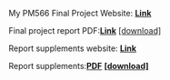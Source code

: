 My PM566 Final Project Website: [**Link**](https://yating-zeng.github.io/PM566_Final_Project_/Final_Project.html)

Final project report PDF:[**Link**](https://github.com/yating-zeng/PM566_Final_Project_/blob/main/Report.pdf)       [[download]](https://github.com/yating-zeng/PM566_Final_Project_/raw/main/Report.pdf)

Report supplements website: [**Link**](https://yating-zeng.github.io/PM566_FinalProject_/Final_Project_Supplements.html)

Report supplements:[**PDF**](https://github.com/yating-zeng/PM566_Final_Project_/blob/main/Supplements.pdf) [**[download]**](https://github.com/yating-zeng/PM566_Final_Project_/raw/main/Supplements.pdf)
